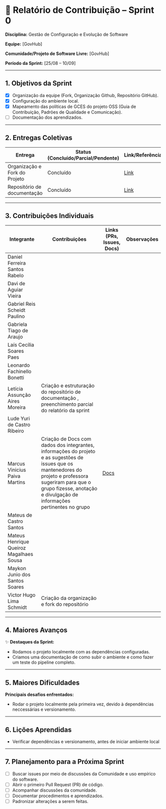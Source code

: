 
# 📝 Relatório de Contribuição – Sprint 0

**Disciplina:** Gestão de Configuração e Evolução de Software

**Equipe:** \[GovHub]

**Comunidade/Projeto de Software Livre:** \[GovHub]

**Período da Sprint:** \[25/08 – 10/09]

---

## 1. Objetivos da Sprint

* [X] Organização da equipe (Fork, Organização Github, Repositório GitHub).
* [X] Configuração do ambiente local.
* [X] Mapeamento das políticas de GCES do projeto OSS (Guia de Contribuição, Padrões de Qualidade e Comunicação).
* [ ] Documentação dos aprendizados.

---

## 2. Entregas Coletivas

| Entrega | Status (Concluído/Parcial/Pendente) | Link/Referência        | Observações |
| --------| ----------------------------------- | ---------------------- | --------------------------------- |
| Organização e Fork do Projeto | Concluído | [Link](https://github.com/GCES-GovHub-2025-2/data-application-gov-hub) | |
| Repositório de documentação | Concluído                           | [Link](https://github.com/GCES-GovHub-2025-2/GovHub-relatorios/tree/main)  |  |


---

## 3. Contribuições Individuais

| Integrante                          | Contribuições | Links (PRs, Issues, Docs) | Observações |
| ----------------------------------- | ------------- | ------------------------- | ----------- |
| Daniel Ferreira Santos Rabelo       |               |                           |             |
| Davi de Aguiar Vieira               |               |                           |             |
| Gabriel Reis Scheidt Paulino        |               |                           |             |
| Gabriela Tiago de Araujo            |               |                           |             |
| Laís Cecília Soares Paes            |               |                           |             |
| Leonardo Fachinello Bonetti         |               |                           |             |
| Letícia Assunção Aires Moreira      | Criação e estruturação do repositório de documentação , preenchimento parcial do relatório da sprint      |                           |             |
| Lude Yuri de Castro Ribeiro         |               |                           |             |
| Marcus Vinicius Paiva Martins | Criação de Docs com dados dos integrantes, informações do projeto e as sugestões de issues que os mantenedores do projeto e professora sugeriram para que o grupo fizesse, anotação e divulgação de informações pertinentes no grupo | [Docs](https://docs.google.com/document/d/1gwo-WKB09nKjJ5ghYFihoAGSMAReoC442PUmTbsKAY0) |             |
| Mateus de Castro Santos             |               |                           |             |
| Mateus Henrique Queiroz Magalhaes Sousa |           |                           |             |
| Maykon Junio dos Santos Soares      |               |                           |             |
| Victor Hugo Lima Schmidt            | Criação da organização e fork do repositório               |                           |             |

---

## 4. Maiores Avanços

✨ **Destaques da Sprint:**

-   Rodamos o projeto localmente com as dependências configuradas.
-   Criamos uma documentação de como subir o ambiente e como fazer um teste do pipeline completo.

---

## 5. Maiores Dificuldades

**Principais desafios enfrentados:**

- Rodar o projeto localmente pela primeira vez, devido à dependências neccessárias e versionamento.
  
---

## 6. Lições Aprendidas

- Verificar dependências e versionamento, antes de iniciar ambiente local

---

## 7. Planejamento para a Próxima Sprint

* [ ] Buscar issues por meio de discussões da Comunidade e uso empírico do software.
* [ ] Abrir o primeiro Pull Request (PR) de código.
* [ ] Acompanhar discussões da comunidade.
* [ ] Documentar procedimentos e aprendizados.
* [ ] Padronizar alterações a serem feitas.
